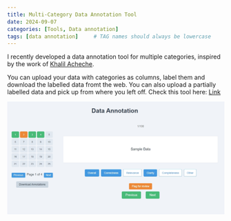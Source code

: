 ```yaml
---
title: Multi-Category Data Annotation Tool
date: 2024-09-07
categories: [Tools, Data annotation]
tags: [data annotation]     # TAG names should always be lowercase
---
```


I recently developed a data annotation tool for multiple categories, inspired by the work of [Khalil Acheche](https://github.com/khalilacheche/CS552_annotator).

You can upload your data with categories as columns, label them and download the labelled data fromt the web. You can also upload a partially labelled data and pick up from where you left off. Check this tool here: [Link](https://cocohhhhh.github.io/data_labeller/)

![Example data labelling process](/assets/img/blogs/20240907_data_label_example.png)
